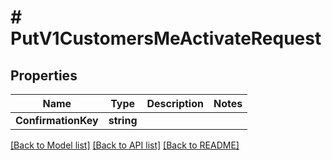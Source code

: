 # # PutV1CustomersMeActivateRequest


## Properties 


Name | Type | Description | Notes
------------ | ------------- | ------------- | -------------
**ConfirmationKey**| **string** |   |


[[Back to Model list]](../../README.md#models) [[Back to API list]](../../README.md#endpoints) [[Back to README]](../../README.md)


